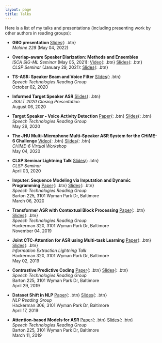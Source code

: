 ```yaml
---
layout: page
title: Talks
---
```


Here is a list of my talks and presentations (including presenting work by other authors in reading groups):

- **GBO presentation**
  [Slides](/static/ppt/gbo_presentation.pdf){: .btn}  
  *Malone 228* (May 04, 2022)

- **Overlap-aware Speaker Diarization: Methods and Ensembles**  
  *ISCA SIG-ML Seminar* (May 05, 2021): [Video](https://www.youtube.com/watch?v=SHWNqU9g_hU){: .btn} [Slides](/static/ppt/isca_sigml_desh.pdf){: .btn}  
  *CLSP Seminar* (January 29, 2021): [Slides](/static/ppt/clsp_seminar_talk.pdf){: .btn}  

- **TS-ASR: Speaker Beam and Voice Filter**
  [Slides](/static/ppt/ts_asr_reading_group.pdf){: .btn}  
  *Speech Technologies Reading Group*  
  October 02, 2020

- **Informed Target Speaker ASR** 
	[Slides](/static/ppt/jsalt_final.pdf){: .btn}  
	*JSALT 2020 Closing Presentation*  
	August 06, 2020 

- **Target Speaker - Voice Activity Detection**
	[Paper](https://arxiv.org/abs/2005.07272){: .btn} 
	[Slides](/static/ppt/ts-vad.pdf){: .btn}  
	*Speech Technologies Reading Group*  
	May 29, 2020 

- **The JHU Multi-Microphone Multi-Speaker ASR System for the CHiME-6 Challenge**
	[Video](https://www.youtube.com/watch?v=BLK8YFNk7is&feature=youtu.be){: .btn}
	[Slides](/static/ppt/chime6_slides.pdf){: .btn}   
	*CHiME-6 Virtual Workshop*    
	May 04, 2020

- **CLSP Seminar Lightning Talk**
	[Slides](/static/ppt/lightning_talk.pdf){: .btn}   
	*CLSP Seminar*  
	April 03, 2020

- **Imputer: Sequence Modeling via Imputation and Dynamic Programming**
	[Paper](https://arxiv.org/pdf/2002.08926.pdf){: .btn} 
	[Slides](/static/ppt/imputer.pdf){: .btn}  
	*Speech Technologies Reading Group*  
	Barton 225, 3101 Wyman Park Dr, Baltimore  
	March 06, 2020 

- **Transformer ASR with Contextual Block Processing**
	[Paper](https://arxiv.org/pdf/1910.07204.pdf){: .btn} 
	[Slides](/static/ppt/transformer_asr_contextual.pdf){: .btn}  
	*Speech Technologies Reading Group*  
	Hackerman 320, 3101 Wyman Park Dr, Baltimore  
	November 04, 2019 

- **Joint CTC-Attention for ASR using Multi-task Learning**
	[Paper](https://arxiv.org/pdf/1609.06773.pdf){: .btn} 
	[Slides](/static/ppt/joint_ctc_attention.pdf){: .btn}  
	*Information Extraction Lightning Talk*  
	Hackerman 320, 3101 Wyman Park Dr, Baltimore  
	May 02, 2019 

- **Contrastive Predictive Coding**
	[Paper](https://arxiv.org/pdf/1807.03748.pdf){: .btn} 
	[Slides](/static/ppt/contrastive_predictive_coding.pdf){: .btn}  
	*Speech Technologies Reading Group*  
	Barton 225, 3101 Wyman Park Dr, Baltimore  
	April 29, 2019  

- **Dataset Shift in NLP**
	[Paper](https://homepages.inf.ed.ac.uk/amos/publications/Storkey2009TrainingTestDifferent.pdf){: .btn} 
	[Slides](/static/ppt/dataset_shift.pdf){: .btn}  
	*NLP Reading Group*  
	Hackerman 306, 3101 Wyman Park Dr, Baltimore  
	April 17, 2019 

- **Attention-based Models for ASR**
	[Paper](https://arxiv.org/pdf/1508.01211.pdf){: .btn} 
	[Slides](/static/ppt/attention_models_asr.pdf){: .btn}  
	*Speech Technologies Reading Group*  
	Barton 225, 3101 Wyman Park Dr, Baltimore  
	March 11, 2019  

<br /> 


